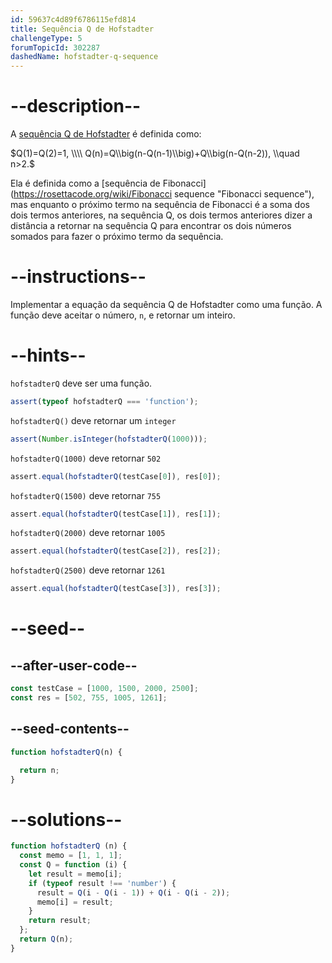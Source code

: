 ```yaml
---
id: 59637c4d89f6786115efd814
title: Sequência Q de Hofstadter
challengeType: 5
forumTopicId: 302287
dashedName: hofstadter-q-sequence
---
```


# --description--

A [sequência Q de Hofstadter](https://en.wikipedia.org/wiki/Hofstadter_sequence#Hofstadter_Q_sequence "wp: Hofstadter_sequence#Hofstadter_Q_sequence") é definida como:

$Q(1)=Q(2)=1, \\\\ Q(n)=Q\\big(n-Q(n-1)\\big)+Q\\big(n-Q(n-2)), \\quad n>2.$

Ela é definida como a [sequência de Fibonacci](https://rosettacode.org/wiki/Fibonacci sequence "Fibonacci sequence"), mas enquanto o próximo termo na sequência de Fibonacci é a soma dos dois termos anteriores, na sequência Q, os dois termos anteriores dizer a distância a retornar na sequência Q para encontrar os dois números somados para fazer o próximo termo da sequência.

# --instructions--

Implementar a equação da sequência Q de Hofstadter como uma função. A função deve aceitar o número, `n`, e retornar um inteiro.

# --hints--

`hofstadterQ` deve ser uma função.

```js
assert(typeof hofstadterQ === 'function');
```

`hofstadterQ()` deve retornar um `integer`

```js
assert(Number.isInteger(hofstadterQ(1000)));
```

`hofstadterQ(1000)` deve retornar `502`

```js
assert.equal(hofstadterQ(testCase[0]), res[0]);
```

`hofstadterQ(1500)` deve retornar `755`

```js
assert.equal(hofstadterQ(testCase[1]), res[1]);
```

`hofstadterQ(2000)` deve retornar `1005`

```js
assert.equal(hofstadterQ(testCase[2]), res[2]);
```

`hofstadterQ(2500)` deve retornar `1261`

```js
assert.equal(hofstadterQ(testCase[3]), res[3]);
```

# --seed--

## --after-user-code--

```js
const testCase = [1000, 1500, 2000, 2500];
const res = [502, 755, 1005, 1261];
```

## --seed-contents--

```js
function hofstadterQ(n) {

  return n;
}
```

# --solutions--

```js
function hofstadterQ (n) {
  const memo = [1, 1, 1];
  const Q = function (i) {
    let result = memo[i];
    if (typeof result !== 'number') {
      result = Q(i - Q(i - 1)) + Q(i - Q(i - 2));
      memo[i] = result;
    }
    return result;
  };
  return Q(n);
}
```
